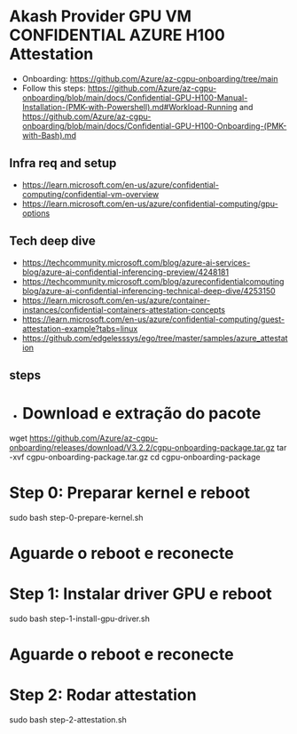 # Akash Provider GPU VM CONFIDENTIAL AZURE H100 Attestation
- Onboarding: https://github.com/Azure/az-cgpu-onboarding/tree/main
- Follow this steps:  https://github.com/Azure/az-cgpu-onboarding/blob/main/docs/Confidential-GPU-H100-Manual-Installation-(PMK-with-Powershell).md#Workload-Running and https://github.com/Azure/az-cgpu-onboarding/blob/main/docs/Confidential-GPU-H100-Onboarding-(PMK-with-Bash).md

## Infra req and setup
- https://learn.microsoft.com/en-us/azure/confidential-computing/confidential-vm-overview
- https://learn.microsoft.com/en-us/azure/confidential-computing/gpu-options
  
## Tech deep dive
- https://techcommunity.microsoft.com/blog/azure-ai-services-blog/azure-ai-confidential-inferencing-preview/4248181
- https://techcommunity.microsoft.com/blog/azureconfidentialcomputingblog/azure-ai-confidential-inferencing-technical-deep-dive/4253150
- https://learn.microsoft.com/en-us/azure/container-instances/confidential-containers-attestation-concepts
- https://learn.microsoft.com/en-us/azure/confidential-computing/guest-attestation-example?tabs=linux
- https://github.com/edgelesssys/ego/tree/master/samples/azure_attestation

## steps
- # Download e extração do pacote
wget https://github.com/Azure/az-cgpu-onboarding/releases/download/V3.2.2/cgpu-onboarding-package.tar.gz
tar -xvf cgpu-onboarding-package.tar.gz
cd cgpu-onboarding-package

# Step 0: Preparar kernel e reboot
sudo bash step-0-prepare-kernel.sh
# Aguarde o reboot e reconecte

# Step 1: Instalar driver GPU e reboot
sudo bash step-1-install-gpu-driver.sh
# Aguarde o reboot e reconecte

# Step 2: Rodar attestation
sudo bash step-2-attestation.sh
